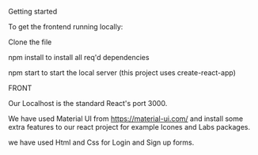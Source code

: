 Getting started


To get the frontend running locally:

Clone the file

npm install to install all req'd dependencies

npm start to start the local server (this project uses create-react-app)



FRONT

Our Localhost is the standard React's port 3000.

We have used Material UI from https://material-ui.com/ and install some extra features to our react project for example Icones and Labs packages.

we have used Html and Css for Login and Sign up forms.


